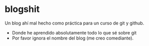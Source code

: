 # blogshit
Un blog ahí mal hecho como práctica para un curso de git y github.

* Donde he aprendido absolutamente todo lo que sé sobre git
* Por favor ignora el nombre del blog (me creo comediante).